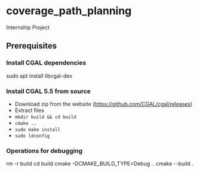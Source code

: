 # coverage_path_planning

Internship Project

## Prerequisites

### Install CGAL dependencies

sudo apt install libcgal-dev

### Install CGAL 5.5 from source

- Download zip from the website (<https://github.com/CGAL/cgal/releases>)
- Extract files
- `mkdir build && cd build`
- `cmake ..`
- `sudo make install`
- `sudo ldconfig`

### Operations for debugging

rm -r build
cd build
cmake -DCMAKE_BUILD_TYPE=Debug ..
cmake --build .
